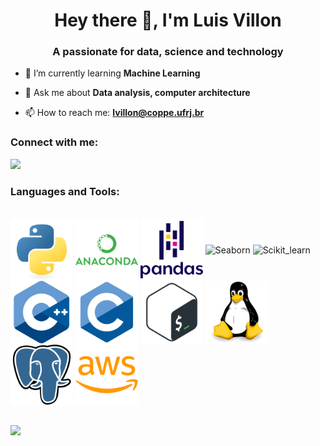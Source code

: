 <h1 align="center">Hey there 👋, I'm Luis Villon</h1>
<h3 align="center">A passionate for data, science and technology</h3>

- 🌱 I’m currently learning **Machine Learning**

- 💬 Ask me about **Data analysis, computer architecture**

- 📫 How to reach me: **lvillon@coppe.ufrj.br**

<!-- - 📄 Know about my experiences [www.linkedin.com/in/luis-villon](www.linkedin.com/in/luis-villon) -->

<h3 align="left">Connect with me:</h3>
<p align="left">
  
[![](https://img.shields.io/badge/linkedin-%230077B5.svg?style=for-the-badge&logo=linkedin)](https://www.linkedin.com/in/luis-villon)</p>

<h3 align="left">Languages and Tools:</h3>
<div style="display: inline_block"><br>
  <img align="center" alt="Rafa-Python" height="100" width="100" src="https://raw.githubusercontent.com/devicons/devicon/master/icons/python/python-original.svg">
  <img align="center" alt="Rafa-Anaconda" height="100" width="100" src="https://raw.githubusercontent.com/devicons/devicon/master/icons/anaconda/anaconda-original-wordmark.svg">
  <img align="center" alt="Rafa-Pandas" height="100" width="100" src="https://raw.githubusercontent.com/devicons/devicon/master/icons/pandas/pandas-original-wordmark.svg">
  <img align="center" alt="Seaborn" height="100" width="100" src="https://seaborn.pydata.org/_images/logo-mark-lightbg.svg">
  <img align="center" alt="Scikit_learn" height="100" width="100" src="https://upload.wikimedia.org/wikipedia/commons/0/05/Scikit_learn_logo_small.svg">
  <img align="center" alt="Rafa-Cpp" height="100" width="100" src="https://raw.githubusercontent.com/devicons/devicon/master/icons/cplusplus/cplusplus-original.svg">
  <img align="center" alt="Rafa-C" height="100" width="100" src="https://raw.githubusercontent.com/devicons/devicon/master/icons/c/c-original.svg">
  <img align="center" alt="Rafa-Bash" height="100" width="100" src="https://raw.githubusercontent.com/devicons/devicon/master/icons/bash/bash-original.svg">
  <img align="center" alt="Rafa-Linux" height="100" width="100" src="https://raw.githubusercontent.com/devicons/devicon/master/icons/linux/linux-original.svg">
  <img align="center" alt="Rafa-Postgresql" height="100" width="100" src="https://raw.githubusercontent.com/devicons/devicon/master/icons/postgresql/postgresql-original.svg"> 
  <img align="center" alt="Rafa-Amazonwebservices" height="100" width="100" src="https://raw.githubusercontent.com/devicons/devicon/master/icons/amazonwebservices/amazonwebservices-plain-wordmark.svg">
</div><br> 

<img src="https://github-readme-stats.vercel.app/api/top-langs?username=LaqVillon&layout=compact&theme=dark"/> <br> 
<!-- <img src="https://github-readme-stats.vercel.app/api?username=LaqVillon&show_icons=true"/> <br> -->
